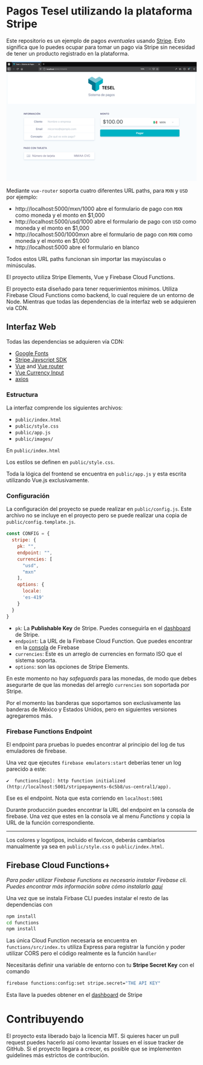 Pagos Tesel utilizando la plataforma Stripe
===========================================

Este repositorio es un ejemplo de pagos _eventuales_ usando [Stripe](https://stripe.com/). Esto significa que lo puedes ocupar para tomar un pago via Stripe sin necesidad de tener un producto registrado en la plataforma.

![Screenshot del sistema de pagos](screenshot.png)

Mediante `vue-router` soporta cuatro diferentes URL paths, para `MXN` y `USD` por ejemplo:

- http://localhost:5000/mxn/1000 abre el formulario de pago con `MXN` como moneda y el monto en $1,000
- http://localhost:5000/usd/1000 abre el formulario de pago con `USD` como moneda y el monto en $1,000
- http://localhost:500/1000mxn abre el formulario de pago con `MXN` como moneda y el monto en $1,000
- http://localhost:5000 abre el formulario en blanco

Todos estos URL paths funcionan sin importar las mayúsculas o minúsculas.

El proyecto utiliza Stripe Elements, Vue y Firebase Cloud Functions.


El proyecto esta diseñado para tener requerimientos mínimos. Utiliza Firebase Cloud Functions como backend, lo cual requiere de un entorno de Node. Mientras que todas las dependencias de la interfaz web se adquieren via CDN.

## Interfaz Web

Todas las dependencias se adquieren vía CDN:

- [Google Fonts](https://fonts.google.com/)
- [Stripe Javscript SDK](https://github.com/stripe/stripe-js)
- [Vue](https://vuejs.org/) and [Vue router](https://router.vuejs.org/)
- [Vue Currency Input](https://github.com/dm4t2/vue-currency-input)
- [axios](https://github.com/axios/axios)

### Estructura

La interfaz comprende los siguientes archivos:

- `public/index.html`
- `public/style.css`
- `public/app.js`
- `public/images/`

En `public/index.html`

Los estilos se definen en `public/style.css`.

Toda la lógica del frontend se encuentra en `public/app.js` y esta escrita utilizando Vue.js exclusivamente.

### Configuración

La configuración del proyecto se puede realizar en `public/config.js`. Este archivo no se incluye en el proyecto pero se puede realizar una copia de `public/config.template.js`.

```javascript
const CONFIG = {
  stripe: {
    pk: "",
    endpoint: "",
    currencies: [
      "usd",
      "mxn"
    ],
    options: {
      locale:
      'es-419'
    }
  }
}
```

- `pk`: La **Publishable Key** de Stripe. Puedes conseguirla en el [dashboard](https://dashboard.stripe.com/apikeys) de Stripe.
- `endpoint`: La URL de la Firebase Cloud Function. Que puedes encontrar en la [consola](https://console.firebase.google.com/) de Firebase
- `currencies`: Este es un arreglo de currencies en formato ISO que el sistema soporta.
- `options`: son las opciones de Stripe Elements.

En este momento no hay _safeguards_ para las monedas, de modo que debes asegurarte de que las monedas del arreglo `currencies` son soportada por Stripe.

Por el momento las banderas que soportamos son exclusivamente las banderas de México y Estados Unidos, pero en siguientes versiones agregaremos más.

### Firebase Functions Endpoint

El endpoint para pruebas lo puedes encontrar al principio del log de tus emuladores de firebase.

Una vez que ejecutes `firebase emulators:start` deberías tener un log parecido a este:

```
✔  functions[app]: http function initialized (http://localhost:5001/stripepayments-6c5b8/us-central1/app).
```

Ese es el endpoint. Nota que esta corriendo en `localhost:5001`

Durante producción puedes encontrar la URL del endpoint en la consola de firebase. Una vez que estes en la consola ve al menu _Functions_ y copia la URL de la función correspondiente.

---

Los colores y logotipos, incluido el favicon, deberás cambiarlos manualmente ya sea en `public/style.css` o `public/index.html`.

## Firebase Cloud Functions+

_Para poder utilizar Firebase Functions es necesario instalar Firebase cli. Puedes encontrar más información sobre cómo instalarlo [aquí](https://firebase.google.com/docs/cli)_

Una vez que se instala Firbase CLI puedes instalar el resto de las dependencias con

```bash
npm install
cd functions
npm install
```

Las única Cloud Function necesaria se encuentra en `functions/src/index.ts` utiliza Express para registrar la función y poder utilizar CORS pero el código realmente es la función `handler`

Necesitarás definir una variable de entorno con tu **Stripe Secret Key** con el comando

```bash
firebase functions:config:set stripe.secret="THE API KEY"
```

Esta llave la puedes obtener en el [dashboard](https://dashboard.stripe.com/apikeys) de Stripe


# Contribuyendo

El proyecto esta liberado bajo la licencia MIT. Si quieres hacer un pull request puedes hacerlo así como levantar Issues en el issue tracker de GitHub. Si el proyecto llegara a crecer, es posible que se implementen guidelines más estrictos de contribución.
